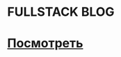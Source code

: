 <h1>FULLSTACK BLOG</h1>
<a href='https://blog-mern-frontend-six.vercel.app'><h1>Посмотреть</a></h1>


